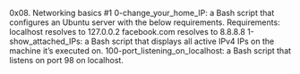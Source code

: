 0x08. Networking basics #1
0-change_your_home_IP: a Bash script that configures an Ubuntu server with the below requirements.
	Requirements:
	localhost resolves to 127.0.0.2
	facebook.com resolves to 8.8.8.8
1-show_attached_IPs: a Bash script that displays all active IPv4 IPs on the machine it’s executed on.
100-port_listening_on_localhost: a Bash script that listens on port 98 on localhost.
